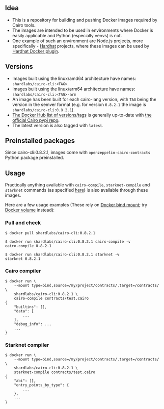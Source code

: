 ## Idea
- This is a repository for building and pushing Docker images required by Cairo tools.
- The images are intended to be used in environments where Docker is easily applicable and Python (especially venvs) is not.
- One example of such an environment are Node.js projects, more specifically - [Hardhat](https://github.com/nomiclabs/hardhat) projects, where these images can be used by [Hardhat Docker plugin](https://www.npmjs.com/package/@nomiclabs/hardhat-docker).

## Versions
- Images built using the linux/amd64 architecture have names: `shardlabs/cairo-cli:<TAG>`.
- Images built using the linux/arm64 architecture have names: `shardlabs/cairo-cli:<TAG>-arm`
- An image has been built for each cairo-lang version, with `TAG` being the version in the semver format (e.g. for version `0.8.2.1` the image is `shardlabs/cairo-cli:0.8.2.1`).
- [The Docker Hub list of versions/tags](https://hub.docker.com/repository/registry-1.docker.io/shardlabs/cairo-cli/tags) is generally up-to-date with [the official Cairo pypi repo](https://pypi.org/pypi/cairo-lang/json).
- The latest version is also tagged with `latest`.

## Preinstalled packages
Since cairo-cli:0.8.2.1, images come with `openzeppelin-cairo-contracts` Python package preinstalled.

## Usage
Practically anything available with `cairo-compile`, `starknet-compile` and `starknet` commands (as specified [here](https://www.cairo-lang.org/docs/hello_starknet/index.html)) is also available through these images.

Here are a few usage examples (These rely on [Docker bind mount](https://docs.docker.com/storage/bind-mounts/); try [Docker volume](https://docs.docker.com/storage/volumes/) instead):

### Pull and check
```
$ docker pull shardlabs/cairo-cli:0.8.2.1

$ docker run shardlabs/cairo-cli:0.8.2.1 cairo-compile -v
cairo-compile 0.8.2.1

$ docker run shardlabs/cairo-cli:0.8.2.1 starknet -v
starknet 0.8.2.1
```

### Cairo compiler
```
$ docker run \
    --mount type=bind,source=/my/project/contracts/,target=/contracts/ \
    shardlabs/cairo-cli:0.8.2.1 \
    cairo-compile contracts/test.cairo
{
    "builtins": [],
    "data": [
        ...
    ],
    "debug_info": ...
    ...
}
```

### Starknet compiler
```
$ docker run \
    --mount type=bind,source=/my/project/contracts/,target=/contracts/ \
    shardlabs/cairo-cli:0.8.2.1 \
    starknet-compile contracts/test.cairo
{
    "abi": [],
    "entry_points_by_type": {
        ...
    },
    ...
}
```
